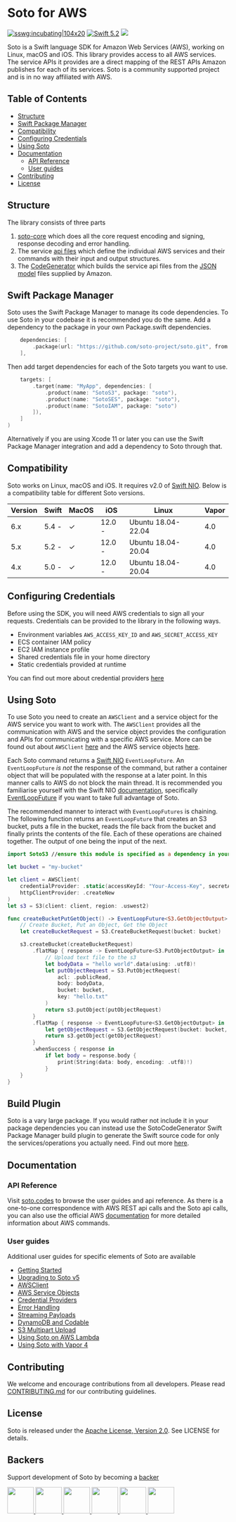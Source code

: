 # Soto for AWS

[![sswg:incubating|104x20](https://img.shields.io/badge/sswg-incubating-blue.svg)](https://github.com/swift-server/sswg/blob/master/process/incubation.md#incubating-level)
[<img src="http://img.shields.io/badge/swift-5.2-brightgreen.svg" alt="Swift 5.2" />](https://swift.org)
[<img src="https://github.com/soto-project/soto/workflows/CI/badge.svg" />](https://github.com/soto-project/soto/actions?query=workflow%3ACI)

Soto is a Swift language SDK for Amazon Web Services (AWS), working on Linux, macOS and iOS. This library provides access to all AWS services. The service APIs it provides are a direct mapping of the REST APIs Amazon publishes for each of its services. Soto is a community supported project and is in no way affiliated with AWS.

Table of Contents
-----------------

- [Structure](#structure)
- [Swift Package Manager](#swift-package-manager)
- [Compatibility](#compatibility)
- [Configuring Credentials](#configuring-credentials)
- [Using Soto](#using-soto)
- [Documentation](#documentation)
    - [API Reference](#api-reference)
    - [User guides](#user-guides)
- [Contributing](#contributing)
- [License](#license)

## Structure

The library consists of three parts
1. [soto-core](https://github.com/soto-project/soto-core) which does all the core request encoding and signing, response decoding and error handling.
2. The service [api files](https://github.com/soto-project/soto/tree/main/Sources/Soto/Services) which define the individual AWS services and their commands with their input and output structures.
3. The [CodeGenerator](https://github.com/soto-project/soto/tree/main/CodeGenerator) which builds the service api files from the [JSON model](https://github.com/soto-project/soto/tree/main/models/apis) files supplied by Amazon.

## Swift Package Manager

Soto uses the Swift Package Manager to manage its code dependencies. To use Soto in your codebase it is recommended you do the same. Add a dependency to the package in your own Package.swift dependencies.
```swift
    dependencies: [
        .package(url: "https://github.com/soto-project/soto.git", from: "6.0.0")
    ],
```
Then add target dependencies for each of the Soto targets you want to use.
```swift
    targets: [
        .target(name: "MyApp", dependencies: [
            .product(name: "SotoS3", package: "soto"),
            .product(name: "SotoSES", package: "soto"),
            .product(name: "SotoIAM", package: "soto")
        ]),
    ]
)
```
Alternatively if you are using Xcode 11 or later you can use the Swift Package Manager integration and add a dependency to Soto through that.

## Compatibility

Soto works on Linux, macOS and iOS. It requires v2.0 of [Swift NIO](https://github.com/apple/swift-nio). Below is a compatibility table for different Soto versions.

| Version | Swift | MacOS | iOS    | Linux              | Vapor  |
|---------|-------|-------|--------|--------------------|--------|
| 6.x     | 5.4 - | ✓     | 12.0 - | Ubuntu 18.04-22.04 | 4.0    |
| 5.x     | 5.2 - | ✓     | 12.0 - | Ubuntu 18.04-20.04 | 4.0    |
| 4.x     | 5.0 - | ✓     | 12.0 - | Ubuntu 18.04-20.04 | 4.0    |

## Configuring Credentials

Before using the SDK, you will need AWS credentials to sign all your requests. Credentials can be provided to the library in the following ways.
- Environment variables `AWS_ACCESS_KEY_ID` and `AWS_SECRET_ACCESS_KEY`
- ECS container IAM policy
- EC2 IAM instance profile
- Shared credentials file in your home directory
- Static credentials provided at runtime

You can find out more about credential providers [here](https://soto.codes/user-guides/credential-providers.html)

## Using Soto

To use Soto you need to create an `AWSClient` and a service object for the AWS service you want to work with. The `AWSClient` provides all the communication with AWS and the service object provides the configuration and APIs for communicating with a specific AWS service. More can be found out about `AWSClient` [here](https://soto.codes/user-guides/awsclient.html) and the AWS service objects [here](https://soto.codes/user-guides/service-objects.html).

Each Soto command returns a [Swift NIO](https://github.com/apple/swift-nio) `EventLoopFuture`. An `EventLoopFuture` _is not_ the response of the command, but rather a container object that will be populated with the response at a later point. In this manner calls to AWS do not block the main thread. It is recommended you familiarise yourself with the Swift NIO [documentation](https://apple.github.io/swift-nio/docs/current/NIO/), specifically [EventLoopFuture](https://apple.github.io/swift-nio/docs/current/NIO/Classes/EventLoopFuture.html) if you want to take full advantage of Soto.

The recommended manner to interact with `EventLoopFutures` is chaining. The following function returns an `EventLoopFuture` that creates an S3 bucket, puts a file in the bucket, reads the file back from the bucket and finally prints the contents of the file. Each of these operations are chained together. The output of one being the input of the next.

```swift
import SotoS3 //ensure this module is specified as a dependency in your package.swift

let bucket = "my-bucket"

let client = AWSClient(
    credentialProvider: .static(accessKeyId: "Your-Access-Key", secretAccessKey: "Your-Secret-Key"),
    httpClientProvider: .createNew
)
let s3 = S3(client: client, region: .uswest2)

func createBucketPutGetObject() -> EventLoopFuture<S3.GetObjectOutput> {
    // Create Bucket, Put an Object, Get the Object
    let createBucketRequest = S3.CreateBucketRequest(bucket: bucket)

    s3.createBucket(createBucketRequest)
        .flatMap { response -> EventLoopFuture<S3.PutObjectOutput> in
            // Upload text file to the s3
            let bodyData = "hello world".data(using: .utf8)!
            let putObjectRequest = S3.PutObjectRequest(
                acl: .publicRead,
                body: bodyData,
                bucket: bucket,
                key: "hello.txt"
            )
            return s3.putObject(putObjectRequest)
        }
        .flatMap { response -> EventLoopFuture<S3.GetObjectOutput> in
            let getObjectRequest = S3.GetObjectRequest(bucket: bucket, key: "hello.txt")
            return s3.getObject(getObjectRequest)
        }
        .whenSuccess { response in
            if let body = response.body {
                print(String(data: body, encoding: .utf8)!)
            }
    }
}
```

## Build Plugin

Soto is a vary large package. If you would rather not include it in your package dependencies you can instead use the SotoCodeGenerator Swift Package Manager build plugin to generate the Swift source code for only the services/operations you actually need. Find out more [here](https://github.com/soto-project/soto-codegenerator/blob/main/README.md).

## Documentation

### API Reference

Visit [soto.codes](https://soto.codes) to browse the user guides and api reference. As there is a one-to-one correspondence with AWS REST api calls and the Soto api calls, you can also use the official AWS [documentation](https://docs.aws.amazon.com/) for more detailed information about AWS commands.

### User guides

Additional user guides for specific elements of Soto are available

- [Getting Started](https://soto.codes/getting-started.html)
- [Upgrading to Soto v5](https://soto.codes/2020/12/upgrading-to-v5.html)
- [AWSClient](https://soto.codes/user-guides/awsclient.html)
- [AWS Service Objects](https://soto.codes/user-guides/service-objects.html)
- [Credential Providers](https://soto.codes/user-guides/credential-providers.html)
- [Error Handling](https://soto.codes/user-guides/error-handling.html)
- [Streaming Payloads](https://soto.codes/user-guides/streaming-payloads.html)
- [DynamoDB and Codable](https://soto.codes/user-guides/dynamodb-and-codable.html)
- [S3 Multipart Upload](https://soto.codes/user-guides/s3-multipart-upload.html)
- [Using Soto on AWS Lambda](https://soto.codes/user-guides/using-soto-on-aws-lambda.html)
- [Using Soto with Vapor 4](https://soto.codes/user-guides/using-soto-with-vapor.html)

## Contributing

We welcome and encourage contributions from all developers. Please read [CONTRIBUTING.md](CONTRIBUTING.md) for our contributing guidelines.

## License
Soto is released under the [Apache License, Version 2.0](http://www.apache.org/licenses/LICENSE-2.0). See LICENSE for details.

## Backers
Support development of Soto by becoming a [backer](https://github.com/sponsors/adam-fowler)

<a href="https://github.com/0xTim">
    <img src="https://avatars1.githubusercontent.com/u/9938337?s=120" width="60px">
</a>
<a href="https://github.com/bitwit">
    <img src="https://avatars1.githubusercontent.com/u/707507?s=120" width="60px">
</a>
<a href="https://github.com/slashmo">
    <img src="https://avatars1.githubusercontent.com/u/16192401?s=120" width="60px">
</a>
<a href="https://github.com/zentered">
    <img src="https://avatars1.githubusercontent.com/u/32449351?s=120" width="60px">
</a>
<a href="https://github.com/idelfonsog2">
    <img src="https://avatars1.githubusercontent.com/u/7195235?s=120" width="60px">
</a>
<a href="https://github.com/Yasumoto">
    <img src="https://avatars1.githubusercontent.com/u/48383?s=120" width="60px">
</a>
